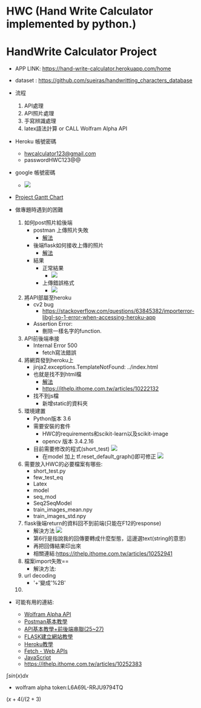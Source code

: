 # HWC (Hand Write Calculator implemented by python.)
# HandWrite Calculator Project


+ APP LINK: https://hand-write-calculator.herokuapp.com/home
+ dataset : https://github.com/sueiras/handwritting_characters_database

+ 流程
    1. API處理
    2. API照片處理
    3. 手寫辨識處理
    4. latex語法計算 or CALL Wolfram Alpha API 

+ Heroku 帳號密碼
    + hwcalculator123@gmail.com
    + passwordHWC123@@
+ google 帳號密碼
    + ![](https://i.imgur.com/ogfNkPT.png)



+ [Project Gantt Chart](https://docs.google.com/spreadsheets/d/1qRaeDJop0vqYx3cT2eMnDg9TIcGX7atjdee7rgkw2dg/edit#gid=536189438)


+ 做專題時遇到的困難
    1. 如何post照片給後端
        + postman 上傳照片失敗
            + [解法](https://stackoverflow.com/questions/63987217/postman-error-while-uploading-files-through-form-data-body-type)
        + 後端flask如何接收上傳的照片
            + [解法](https://www.itread01.com/article/1533275386.html)
        + 結果
            + 正常結果
                + ![](https://i.imgur.com/iJyBIuU.png)
            + 上傳錯誤格式
                + ![](https://i.imgur.com/qkNHe67.png)
    2. 將API部屬至heroku
        + cv2 bug
            + https://stackoverflow.com/questions/63845382/importerror-libgl-so-1-error-when-accessing-heroku-app
        + Assertion Error:
            + 刪除一樣名字的function.
    3. API前後端串接
        + Internal Error 500
            + fetch寫法錯誤
    4. 將網頁發到heroku上
        + jinja2.exceptions.TemplateNotFound: ../index.html 
        + 也就是找不到html檔
            + [解法](https://blog.csdn.net/shangxiaqiusuo1/article/details/103684463)
            + https://ithelp.ithome.com.tw/articles/10222132        
        + 找不到js檔
            + 新增static的資料夾
    5. 環境建置
        + Python版本 3.6
        + 需要安裝的套件
            + HWC的requirements和scikit-learn以及scikit-image
            + opencv 版本 3.4.2.16
        + 目前需要修改的程式(short_test)
            ![](https://i.imgur.com/7d2ALOR.png)
            + 在model 加上  tf.reset_default_graph()即可修正
            ![](https://i.imgur.com/BJ8IeKX.png) 
   6. 需要放入HWC的必要檔案有哪些:
        + short_test.py
        + few_test_eq
        + Latex
        + model
        + seq_mod
        + Seq2SeqModel
        + train_images_mean.npy
        + train_images_std.npy
    7. flask後端return的資料回不到前端(只能在F12的response)
        + 解決方法
        ![](https://i.imgur.com/wREoSSb.png)
        + 第6行是指說我的回傳要轉成什麼型態，這邊選text(string的意思)
        + 再把回傳結果印出來 
        + 相關連結:https://ithelp.ithome.com.tw/articles/10252941 
    8. 檔案import失敗==
        + 解決方法:
    9. url decoding
        + '+'變成'%2B'
    10. 
        

+ 可能有用的連結:
    + [Wolfram Alpha API](https://products.wolframalpha.com/api/)
    + [Postman基本教學](https://xenby.com/b/151-%E6%8E%A8%E8%96%A6-%E4%BD%BF%E9%96%8B%E7%99%BCapi%E6%9B%B4%E6%96%B9%E4%BE%BF%E7%9A%84%E5%B7%A5%E5%85%B7-postman)
    + [API基本教學+前後端串聯(25~27)](https://ithelp.ithome.com.tw/users/20107247/ironman/3719)
    + [FLASK建立網站教學](https://ithelp.ithome.com.tw/users/20120116/ironman/2532)
    + [Heroku教學](https://www.youtube.com/watch?v=wWRYBUzEG6E&ab_channel=%E5%BD%AD%E5%BD%AD%E7%9A%84%E8%AA%B2%E7%A8%8B)
    + [Fetch - Web APIs](https://developer.mozilla.org/zh-TW/docs/Web/API/Fetch_API/Using_Fetch)
    + [JavaScript](https://ithelp.ithome.com.tw/articles/10213148)
    + https://ithelp.ithome.com.tw/articles/10252383


$\int sin(x) dx$

+ wolfram alpha token:L6A69L-RRJU9794TQ

$( x + 4 ( / ( 2 + 3)$